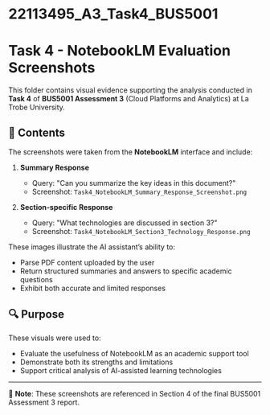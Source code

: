 # 22113495_A3_Task4_BUS5001
 # Task 4 - NotebookLM Evaluation Screenshots

This folder contains visual evidence supporting the analysis conducted in **Task 4** of **BUS5001 Assessment 3** (Cloud Platforms and Analytics) at La Trobe University.

## 🧠 Contents

The screenshots were taken from the **NotebookLM** interface and include:

1. **Summary Response**  
   - Query: "Can you summarize the key ideas in this document?"
   - Screenshot: `Task4_NotebookLM_Summary_Response_Screenshot.png`

2. **Section-specific Response**  
   - Query: "What technologies are discussed in section 3?"
   - Screenshot: `Task4_NotebookLM_Section3_Technology_Response.png`

These images illustrate the AI assistant’s ability to:
- Parse PDF content uploaded by the user
- Return structured summaries and answers to specific academic questions
- Exhibit both accurate and limited responses

## 🔍 Purpose

These visuals were used to:
- Evaluate the usefulness of NotebookLM as an academic support tool
- Demonstrate both its strengths and limitations
- Support critical analysis of AI-assisted learning technologies

---

📌 **Note**: These screenshots are referenced in Section 4 of the final BUS5001 Assessment 3 report.
